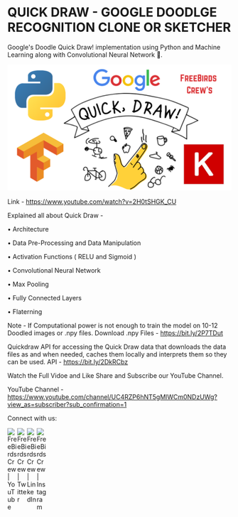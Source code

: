 # QUICK DRAW - GOOGLE DOODLGE RECOGNITION CLONE OR SKETCHER

Google's Doodle Quick Draw! implementation using Python and Machine Learning along with Convolutional Neural Network 🛑.

![Screenshot](Freebirds_Crew.png)

Link - https://www.youtube.com/watch?v=2H0tSHGK_CU

Explained all about Quick Draw -

• Architecture

• Data Pre-Processing and Data Manipulation

• Activation Functions ( RELU and Sigmoid )

• Convolutional Neural Network

• Max Pooling

• Fully Connected Layers

• Flaterning

Note - If Computational power is not enough to train the model on 10-12 Doodled images or .npy files.
Download .npy Files - https://bit.ly/2P7TDut

Quickdraw API for accessing the Quick Draw data that downloads the data files as and when needed, caches them locally and interprets them so they can be used.
API - https://bit.ly/2DkRCbz

Watch the Full Vidoe and Like Share and Subscribe our YouTube Channel.

YouTube Channel - https://www.youtube.com/channel/UC4RZP6hNT5gMlWCm0NDzUWg?view_as=subscriber?sub_confirmation=1

Connect with us:

[<img align="left" alt="FreeBirds Crew | YouTube" width="22px" src="https://cdn.jsdelivr.net/npm/simple-icons@v3/icons/youtube.svg" />](https://www.youtube.com/channel/UC4RZP6hNT5gMlWCm0NDzUWg?view_as=subscriber?sub_confirmation=1)
[<img align="left" alt="FreeBirds Crew | Twitter" width="22px" src="https://cdn.jsdelivr.net/npm/simple-icons@v3/icons/twitter.svg" />](https://twitter.com/CrewFreebirds)
[<img align="left" alt="FreeBirds Crew | LinkedIn" width="22px" src="https://cdn.jsdelivr.net/npm/simple-icons@v3/icons/linkedin.svg" />](https://www.linkedin.com/in/simranjeet-singh-ab8071153/)
[<img align="left" alt="FreeBirds Crew | Instagram" width="22px" src="https://cdn.jsdelivr.net/npm/simple-icons@v3/icons/instagram.svg" />](https://www.instagram.com/freebirdscrew/)

